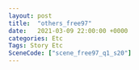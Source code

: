 ```yaml
---
layout: post
title:  "others_free97"
date:   2021-03-09 22:00:00 +0000
categories: Etc
Tags: Story Etc
SceneCode: ["scene_free97_q1_s20"]
---
```


